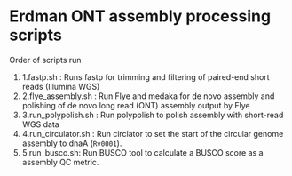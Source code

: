 # Erdman ONT assembly processing scripts
Order of scripts run
1) 1.fastp.sh : Runs fastp for trimming and filtering of paired-end short reads (Illumina WGS)
2) 2.flye_assembly.sh : Run Flye and medaka for de novo assembly and polishing of de novo long read (ONT) assembly output by Flye
3) 3.run_polypolish.sh : Run polypolish to polish assembly with short-read WGS data
4) 4.run_circulator.sh : Run circlator to set the start of the circular genome assembly to dnaA (`Rv0001`).
5) 5.run_busco.sh: Run BUSCO tool to calculate a BUSCO score as a assembly QC metric.
